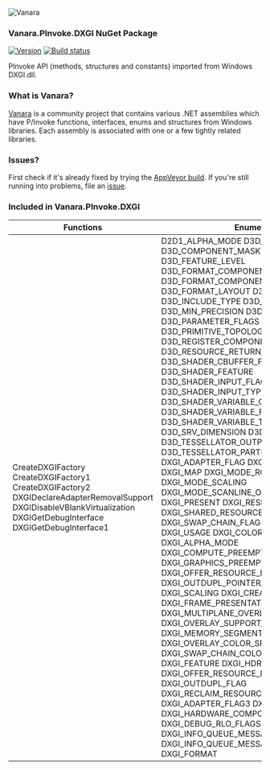 ﻿![Vanara](https://raw.githubusercontent.com/dahall/Vanara/master/docs/icons/VanaraHeading.png)
### **Vanara.PInvoke.DXGI NuGet Package**
[![Version](https://img.shields.io/nuget/v/Vanara.PInvoke.DXGI?label=NuGet&style=flat-square)](https://github.com/dahall/Vanara/releases)
[![Build status](https://img.shields.io/appveyor/build/dahall/vanara?label=AppVeyor%20build&style=flat-square)](https://ci.appveyor.com/project/dahall/vanara)

PInvoke API (methods, structures and constants) imported from Windows DXGI.dll.

### **What is Vanara?**

[Vanara](https://github.com/dahall/Vanara) is a community project that contains various .NET assemblies which have P/Invoke functions, interfaces, enums and structures from Windows libraries. Each assembly is associated with one or a few tightly related libraries.

### **Issues?**

First check if it's already fixed by trying the [AppVeyor build](https://ci.appveyor.com/nuget/vanara-prerelease).
If you're still running into problems, file an [issue](https://github.com/dahall/Vanara/issues).

### **Included in Vanara.PInvoke.DXGI**

Functions | Enumerations | Structures | Interfaces
--- | --- | --- | ---
CreateDXGIFactory CreateDXGIFactory1 CreateDXGIFactory2 DXGIDeclareAdapterRemovalSupport DXGIDisableVBlankVirtualization DXGIGetDebugInterface DXGIGetDebugInterface1                                                                | D2D1_ALPHA_MODE D3D_CBUFFER_TYPE D3D_COMPONENT_MASK D3D_DRIVER_TYPE D3D_FEATURE_LEVEL D3D_FORMAT_COMPONENT_INTERPRETATION D3D_FORMAT_COMPONENT_NAME D3D_FORMAT_LAYOUT D3D_FORMAT_TYPE_LEVEL D3D_INCLUDE_TYPE D3D_INTERPOLATION_MODE D3D_MIN_PRECISION D3D_NAME D3D_PARAMETER_FLAGS D3D_PRIMITIVE D3D_PRIMITIVE_TOPOLOGY D3D_REGISTER_COMPONENT_TYPE D3D_RESOURCE_RETURN_TYPE D3D_SHADER_CBUFFER_FLAGS D3D_SHADER_FEATURE D3D_SHADER_INPUT_FLAGS D3D_SHADER_INPUT_TYPE D3D_SHADER_VARIABLE_CLASS D3D_SHADER_VARIABLE_FLAGS D3D_SHADER_VARIABLE_TYPE D3D_SRV_DIMENSION D3D_TESSELLATOR_DOMAIN D3D_TESSELLATOR_OUTPUT_PRIMITIVE D3D_TESSELLATOR_PARTITIONING DXGI_ADAPTER_FLAG DXGI_ENUM_MODES DXGI_MAP DXGI_MODE_ROTATION DXGI_MODE_SCALING DXGI_MODE_SCANLINE_ORDER DXGI_MWA DXGI_PRESENT DXGI_RESIDENCY DXGI_SHARED_RESOURCE_RW DXGI_STATUS DXGI_SWAP_CHAIN_FLAG DXGI_SWAP_EFFECT DXGI_USAGE DXGI_COLOR_SPACE_TYPE DXGI_ALPHA_MODE DXGI_COMPUTE_PREEMPTION_GRANULARITY DXGI_GRAPHICS_PREEMPTION_GRANULARITY DXGI_OFFER_RESOURCE_PRIORITY DXGI_OUTDUPL_POINTER_SHAPE_TYPE DXGI_SCALING DXGI_CREATE_FACTORY DXGI_FRAME_PRESENTATION_MODE DXGI_MULTIPLANE_OVERLAY_YCbCr_FLAGS DXGI_OVERLAY_SUPPORT_FLAG DXGI_MEMORY_SEGMENT_GROUP DXGI_OVERLAY_COLOR_SPACE_SUPPORT_FLAG DXGI_SWAP_CHAIN_COLOR_SPACE_SUPPORT_FLAG DXGI_FEATURE DXGI_HDR_METADATA_TYPE DXGI_OFFER_RESOURCE_FLAGS DXGI_OUTDUPL_FLAG DXGI_RECLAIM_RESOURCE_RESULTS DXGI_ADAPTER_FLAG3 DXGI_GPU_PREFERENCE DXGI_HARDWARE_COMPOSITION_SUPPORT_FLAGS DXGI_DEBUG_RLO_FLAGS DXGI_INFO_QUEUE_MESSAGE_CATEGORY DXGI_INFO_QUEUE_MESSAGE_SEVERITY DXGI_FORMAT  | D2D_MATRIX_3X2_F D2D_MATRIX_4X3_F D2D_MATRIX_4X4_F D2D_MATRIX_5X4_F D2D_POINT_2F D2D_RECT_F D2D_SIZE_F D2D_SIZE_U D2D_VECTOR_2F D2D_VECTOR_3F D2D_VECTOR_4F D2D1_PIXEL_FORMAT D3D10_BOX D3D_SHADER_MACRO D3DCOLORVALUE DXGI_ADAPTER_DESC DXGI_ADAPTER_DESC1 DXGI_FRAME_STATISTICS DXGI_GAMMA_CONTROL DXGI_GAMMA_CONTROL_CAPABILITIES DXGI_MAPPED_RECT DXGI_MODE_DESC DXGI_OUTPUT_DESC DXGI_RATIONAL DXGI_RGB DXGI_SAMPLE_DESC DXGI_SHARED_RESOURCE DXGI_SURFACE_DESC DXGI_SWAP_CHAIN_DESC DXGI_DEBUG_ID DXGI_DISPLAY_COLOR_SPACE DXGI_JPEG_AC_HUFFMAN_TABLE DXGI_JPEG_DC_HUFFMAN_TABLE DXGI_JPEG_QUANTIZATION_TABLE DXGI_RGBA DXGI_ADAPTER_DESC2 DXGI_MODE_DESC1 DXGI_OUTDUPL_DESC DXGI_OUTDUPL_FRAME_INFO DXGI_OUTDUPL_MOVE_RECT DXGI_OUTDUPL_POINTER_POSITION DXGI_OUTDUPL_POINTER_SHAPE_INFO DXGI_PRESENT_PARAMETERS DXGI_SWAP_CHAIN_DESC1 DXGI_SWAP_CHAIN_FULLSCREEN_DESC DXGI_DECODE_SWAP_CHAIN_DESC DXGI_FRAME_STATISTICS_MEDIA DXGI_MATRIX_3X2_F DXGI_QUERY_VIDEO_MEMORY_INFO DXGI_HDR_METADATA_HDR10 DXGI_ADAPTER_DESC3 DXGI_OUTPUT_DESC1 DXGI_INFO_QUEUE_FILTER DXGI_INFO_QUEUE_FILTER_DESC DXGI_INFO_QUEUE_MESSAGE <primaryCoordinates>e__FixedBuffer <whitePoints>e__FixedBuffer <BluePrimary>e__FixedBuffer <GreenPrimary>e__FixedBuffer <RedPrimary>e__FixedBuffer <WhitePoint>e__FixedBuffer <BluePrimary>e__FixedBuffer <GreenPrimary>e__FixedBuffer <RedPrimary>e__FixedBuffer <WhitePoint>e__FixedBuffer      | ID3D10Blob ID3DDestructionNotifier IDXGIAdapter IDXGIAdapter1 IDXGIDevice IDXGIDevice1 IDXGIDeviceSubObject IDXGIFactory IDXGIFactory1 IDXGIObject IDXGIOutput IDXGIResource IDXGISurface IDXGISurface1 IDXGISwapChain IDXGIAdapter2 IDXGIDevice2 IDXGIDisplayControl IDXGIFactory2 IDXGIOutput1 IDXGIOutputDuplication IDXGIResource1 IDXGISurface2 IDXGISwapChain1 IDXGIDecodeSwapChain IDXGIDevice3 IDXGIFactory3 IDXGIFactoryMedia IDXGIOutput2 IDXGIOutput3 IDXGISwapChain2 IDXGISwapChainMedia IDXGIAdapter3 IDXGIFactory4 IDXGIOutput4 IDXGISwapChain3 IDXGIDevice4 IDXGIFactory5 IDXGIOutput5 IDXGISwapChain4 IDXGIAdapter4 IDXGIFactory6 IDXGIFactory7 IDXGIOutput6 IDXGIDebug IDXGIDebug1 IDXGIInfoQueue                       
